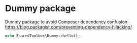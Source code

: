 # Dummy package

Dummy package to avoid Composer dependency confusion - https://blog.packagist.com/preventing-dependency-hijacking/

```php
echo SharedToolbox\Dummy::hello();
```